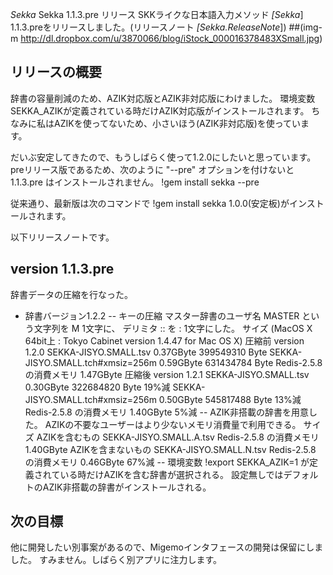 *Sekka* Sekka 1.1.3.pre リリース
SKKライクな日本語入力メソッド *[Sekka*] 1.1.3.preをリリースしました。(リリースノート *[Sekka.ReleaseNote*])
 ##(img-m http://dl.dropbox.com/u/3870066/blog/iStock_000016378483XSmall.jpg)

## リリースの概要
辞書の容量削減のため、AZIK対応版とAZIK非対応版にわけました。
環境変数 SEKKA_AZIKが定義されている時だけAZIK対応版がインストールされます。
ちなみに私はAZIKを使ってないため、小さいほう(AZIK非対応版)を使っています。

だいぶ安定してきたので、もうしばらく使って1.2.0にしたいと思っています。
preリリース版であるため、次のように "--pre" オプションを付けないと 1.1.3.pre はインストールされません。
!gem install sekka --pre

従来通り、最新版は次のコマンドで
!gem install sekka
1.0.0(安定板)がインストールされます。

以下リリースノートです。
## version 1.1.3.pre
辞書データの圧縮を行なった。
- 辞書バージョン1.2.2
-- キーの圧縮
  マスター辞書のユーザ名 MASTER という文字列を M 1文字に、
  デリミタ :: を : 1文字にした。 
 サイズ (MacOS X 64bit上 : Tokyo Cabinet version 1.4.47 for Mac OS X)
  圧縮前 version 1.2.0
   SEKKA-JISYO.SMALL.tsv             0.37GByte 399549310 Byte
   SEKKA-JISYO.SMALL.tch#xmsiz=256m  0.59GByte 631434784 Byte
   Redis-2.5.8 の消費メモリ          1.47GByte
  圧縮後 version 1.2.1
   SEKKA-JISYO.SMALL.tsv             0.30GByte 322684820 Byte  19%減
   SEKKA-JISYO.SMALL.tch#xmsiz=256m  0.50GByte 545817488 Byte  13%減
   Redis-2.5.8 の消費メモリ          1.40GByte                  5%減
-- AZIK非搭載の辞書を用意した。
AZIKの不要なユーザーはより少ないメモリ消費量で利用できる。
  サイズ
 AZIKを含むもの      SEKKA-JISYO.SMALL.A.tsv
  Redis-2.5.8 の消費メモリ          1.40GByte
 AZIKを含まないもの  SEKKA-JISYO.SMALL.N.tsv
  Redis-2.5.8 の消費メモリ          0.46GByte       67%減
-- 環境変数
!export SEKKA_AZIK=1
が定義されている時だけAZIKを含む辞書が選択される。
設定無しではデフォルトのAZIK非搭載の辞書がインストールされる。

## 次の目標
他に開発したい別事案があるので、Migemoインタフェースの開発は保留にしました。
すみません。しばらく別アプリに注力します。
